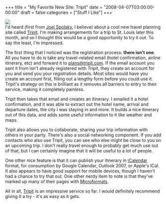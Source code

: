 +++
title = "My Favorite New Site: Tripit"
date = "2008-04-07T03:00:00-00:00"
draft = false
categories = ["Stuff I Like"]
+++

![](>/assets/2008/4/7/tripit_logo.gif)\
 I'd heard (first from [Joel
Spolsky](http://www.joelonsoftware.com/items/2008/01/31.html), I
believe) about a cool new travel planning site called
[Tripit](http://tripit.com). I'm making arrangements for a trip to St.
Louis later this month, and so I thought this would be a good
opportunity to try it out. To say the least, I'm impressed.

The first thing that I noticed was the registration process: <b>there
isn't one</b>. All you have to do is take any travel-related email
(hotel confirmation, airline itinerary, etc) and forward it to
plans@tripit.com. If the email account you sent it from isn't already
registered with Tripit, they create an account for you and send you your
registration details. Most sites would have you create an account first,
filling out a lengthy form before you could use it. Tripit's strategy on
this is brilliant as it removes all barriers to entry to their service,
making it completely painless.

Tripit then takes that email and creates an itinerary. I emailed it a
hotel confirmation, and it was able to extract out the hotel name,
arrival and departure dates, the city I was staying in and more. It
builds a nice itinerary out of this data, and adds some useful
information to it like weather and maps.

Tripit also allows you to collaborate, sharing your trip information
with others in your party. There's also a social networking component.
If you add contacts who also use Tripit, you can see who else might be
close to you on an upcoming trip. I don't really travel enough to
probably get much use out of that, but I can certainly imagine that it
will be useful to a lot of people.

One other nice feature is that it can publish your itinerary in
[iCalendar](http://en.wikipedia.org/wiki/ICalendar) format, for
consumption by Google Calendar, Outlook 2007, or Apple's ICal. It also
appears to have good support for mobile devices, though I haven't had a
chance to try that out. One other nerdy item to note is that they've
marked up many of their pages with
[Microformats](http://microformats.org/about/).

All in all, [Tripit](http://tripit.com) is an impressive service so far.
I would definitely recommend giving it a try - it's as easy as it gets.

